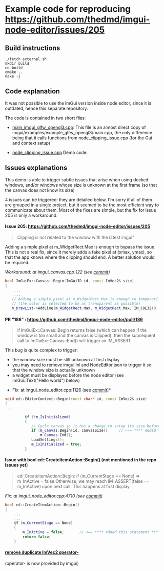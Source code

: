 # Example code for reproducing https://github.com/thedmd/imgui-node-editor/issues/205

## Build instructions

```
./fetch_external.sh
mkdir build
cd build
cmake ..
make -j
```

## Code explanation

It was not possible to use the ImGui version inside node editor, since it is outdated, hence this separate repository.

The code is contained in two short files: 
* [main_imgui_glfw_opengl3.cpp](main_imgui_glfw_opengl3.cpp): This file is an almost direct copy of  imgui/examples/example_glfw_opengl3/main.cpp, the only difference being that it calls functions from node_clipping_issue.cpp (for the Gui and context setup)

* [node_clipping_issue.cpp](node_clipping_issue.cpp)
Demo code. 

## Issues explanations

This demo is able to trigger subtle issues that arise when using docked windows,
and/or windows whose size is unknown at the first frame (so that the canvas does not know its size)

4 issues can be triggered: they are detailed below. I'm sorry if all of them are grouped in a single project, but it seemed to be the most efficient way to communicate about them. Most of the fixes are simple, but the fix for issue 205 is only a workaround.

#### Issue 205: https://github.com/thedmd/imgui-node-editor/issues/205
> Clipping is not related to the window with the latest imgui"

Adding a simple pixel at m_WidgetRect.Max is enough to bypass the issue.
This is not a real fix, since it merely adds a fake pixel at (xmax, ymax), so that the app knows where the clipping should end. A better solution would be required.

*Workaround: at imgui_canvas.cpp:122 (see [commit](https://github.com/pthom/imgui-node-editor/commit/2265a4bad141a07478292186eb282c85a4bb6991))*

```cpp
bool ImGuiEx::Canvas::Begin(ImGuiID id, const ImVec2& size)
{
    ...
    ...
   // Adding a simple pixel at m_WidgetRect.Max is enough to temporarily solve the issue
   // (the color is selected to be as transparent as possible)
   m_DrawList->AddLine(m_WidgetRect.Max, m_WidgetRect.Max, IM_COL32(0, 0, 0, 1)); // <= **** Added this workaround ****
```

#### PR "186" : https://github.com/thedmd/imgui-node-editor/pull/186
>if ImGuiEx::Canvas::Begin returns false (which can happen if the window is too small and the canvas is Clipped), then the subsequent call to ImGuiEx::Canvas::End() will trigger an IM_ASSERT

This bug is quite complex to trigger:

- the window size must be still unknown at first display
- you may need to remove imgui.ini and NodeEditor.json to trigger it so that the window size is actually unknown
- a widget must be displayed before the node editor (see ImGui::Text("Hello world") below)

* Fix: at imgui_node_editor.cpp:1126 (see [commit](https://github.com/pthom/imgui-node-editor/commit/2ba8ca4f3a36ee086950d98b34422c81e550722c))*
```cpp
void ed::EditorContext::Begin(const char* id, const ImVec2& size)
{
...

         if (!m_IsInitialized)
         {
            // Cycle canvas so it has a change to setup its size before settings are loaded
            if (m_Canvas.Begin(id, canvasSize))     // <== **** Added this if ****
                m_Canvas.End();
            LoadSettings();
            m_IsInitialized = true;
         }
```

#### Issue with bool ed::CreateItemAction::Begin()  (not mentioned in the repo issues yet)
> ed::CreateItemAction::Begin: if (m_CurrentStage == None) => m_InActive = false
Otherwise, we may reach IM_ASSERT(false == m_InActive) upon next call. This happens at first display

*Fix: at imgui_node_editor.cpp:4710 (see [commit](https://github.com/pthom/imgui-node-editor/commit/2ba8ca4f3a36ee086950d98b34422c81e550722c))*

```cpp
bool ed::CreateItemAction::Begin()
{
    ...
    ...
    if (m_CurrentStage == None)
    {
        m_InActive = false;       // <== **** Added this statement ****
        return false;
    }
```


#### [remove duplicate ImVec2 operator-](https://github.com/pthom/imgui-node-editor/commit/0da24eb1bbc4355113509ab519d37b1f856660c0)
(operator- is now provided by imgui)
